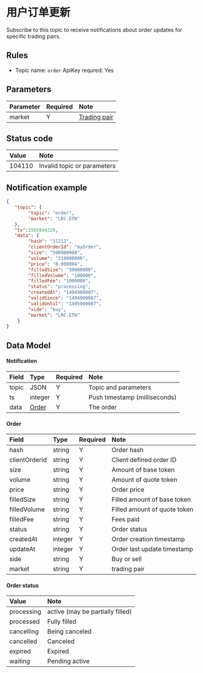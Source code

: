 # 用户订单更新


Subscribe to this topic to receive notifications about order updates for specific trading pairs.

## Rules

- Topic name: `order`
ApiKey requred: Yes


## Parameters

|  Parameter |   Required |              Note                |
| :---- | :--- | :--------------------------------- |
| market | Y | [Trading pair](../dex_apis/getMarkets.md)|

## Status code

| Value |                Note                |
| :---- | :--------------------------------- |
| 104110 | Invalid topic or parameters|

## Notification example

```json
{
   "topic": {
        "topic": "order",
        "market": "LRC-ETH"
   },
   "ts":1565844328,
   "data": {
        "hash": "11212",
        "clientOrderId": "myOrder",
        "size": "500000000",
        "volume": "210000000",
        "price": "0.000004",
        "filledSize": "30000000",
        "filledVolume": "100000",
        "filledFee": "1000000",
        "status": "processing",
        "createdAt": "1494900087",
        "validSince": "1494900087",
        "validUntil": "1495900087",
        "side": "buy",
        "market": "LRC-ETH"
    }
}
```

## Data Model

#### Notification

| Field  |      Type       | Required |       Note       |     
| :--- | :------------- | :------ | :-------------- | 
| topic |       JSON        |    Y    | Topic and parameters |  
|  ts   |     integer     |    Y    |     Push timestamp (milliseconds)     |  
| data  | [Order](#order) |    Y    |     The order     |    

#### <span id="order">Order</span>

|     Field      |  Type   | Required |            Note            |    
| :----------- | :----- | :------ | :------------------------ | 
|     hash      | string  |    Y    |          Order hash         |    
| clientOrderId | string  |    Y    |        Client defined order ID        |  
|     size      | string  |    Y    |    Amount of base token      | 
|    volume     | string  |    Y    |    Amount of quote token     | 
|     price     | string  |    Y    |          Order price          |  
|  filledSize   | string  |    Y    | Filled amount of base token  |  
| filledVolume  | string  |    Y    | Filled amount of quote token |   
|   filledFee   | string  |    Y    |      Fees paid      | 
|    status     | string  |    Y    |          Order status         | 
|   createdAt   | integer |    Y    |        Order creation timestamp      | 
|   updateAt    | integer |    Y    |   Order last update timestamp   | 
|     side      | string  |    Y    |           Buy or sell           |    
|    market     | string  |    Y    |            trading pair           |  

#### Order status

|    Value   |                    Note                    |
| :-------- | :---------------------------------------- |
| processing | active (may be partially filled) |
| processed  |                Fully filled                |
| cancelling |                   Being canceled                   |
| cancelled  |                 Canceled                  |
|  expired   |                  Expired                  |
|  waiting   |                Pending active                |
